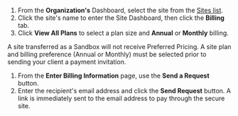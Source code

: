 1. From the **<span class="glyphicons glyphicons-group"></span> Organization's** Dashboard, select the site from the [Sites list](/docs/organizations/#sites).
1. Click the site's name to enter the Site Dashboard, then click the **Billing** tab.
1. Click **View All Plans** to select a plan size and **Annual** or **Monthly** billing.

  <Alert title="note" type="info">

  A site transferred as a Sandbox will not receive Preferred Pricing. A site plan and billing preference (Annual or Monthly) must be selected prior to sending your client a payment invitation.

  </Alert>

1. From the **Enter Billing Information** page, use the **<span class="glyphicons glyphicons-envelope"></span>Send a Request** button.
1. Enter the recipient's email address and click the **Send Request** button. A link is immediately sent to the email address to pay through the secure site.
